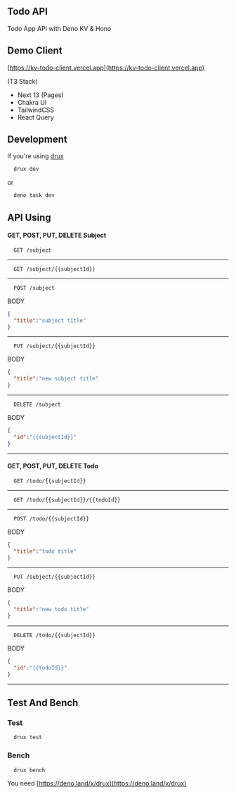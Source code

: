 ## Todo API
Todo App API with Deno KV & Hono

## Demo Client

[https://kv-todo-client.vercel.app](https://kv-todo-client.vercel.app)

(T3 Stack)
- Next 13 (Pages)
- Chakra UI
- TailwindCSS
- React Query

## Development
If you're using [drux](https://deno.land/x/drux)
```bash
  drux dev
```
or
```bash
  deno task dev
```
## API Using
#### GET, POST, PUT, DELETE Subject
```http
  GET /subject
```
---
```http
  GET /subject/{{subjectId}}
```
---
```http
  POST /subject
```
BODY
```json
{
  "title":"subject title"
}
```
---
```http
  PUT /subject/{{subjectId}}
```
BODY
```json
{
  "title":"new subject title"
}
```
---
```http
  DELETE /subject
```
BODY
```json
{
  "id":"{{subjectId}}"
}
```
---
#### GET, POST, PUT, DELETE Todo
```http
  GET /todo/{{subjectId}}
```
---
```http
  GET /todo/{{subjectId}}/{{todoId}}
```
---
```http
  POST /todo/{{subjectId}}
```
BODY
```json
{
  "title":"todo title"
}
```
---
```http
  PUT /subject/{{subjectId}}
```
BODY
```json
{
  "title":"new todo title"
}
```
---
```http
  DELETE /todo/{{subjectId}}
```
BODY
```json
{
  "id":"{{todoId}}"
}
```
---
## Test And Bench
### Test
```bash
  drux test
```
### Bench
```bash
  drux bench
```

You need [https://deno.land/x/drux](https://deno.land/x/drux)
